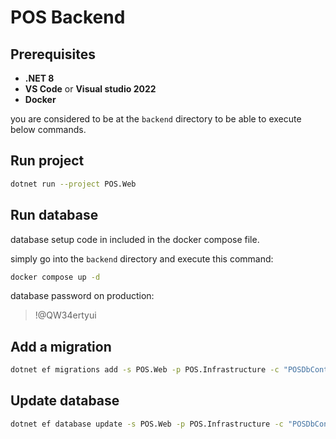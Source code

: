 # POS Backend

## Prerequisites

- **.NET 8**
- **VS Code** or **Visual studio 2022**
- **Docker**

you are considered to be at the `backend` directory to be able to execute below commands.

## Run project

```bash
dotnet run --project POS.Web
```

## Run database

database setup code in included in the docker compose file.

simply go into the `backend` directory and execute this command:

```bash
docker compose up -d
```

database password on production:

> !@QW34ertyui

## Add a migration

```bash
dotnet ef migrations add -s POS.Web -p POS.Infrastructure -c "POSDbContext" MIGRATION_NAME
```

## Update database

```bash
dotnet ef database update -s POS.Web -p POS.Infrastructure -c "POSDbContext"
```

